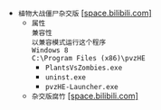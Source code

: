 * `植物大战僵尸杂交版` [[space.bilibili.com]](https://space.bilibili.com/97213827/dynamic)
  * `属性`  
`兼容性`  
`以兼容模式运行这个程序`  
`Windows 8`  
`C:\Program Files (x86)\pvzHE`
    * `PlantsVsZombies.exe`
    * `uninst.exe`
    * `pvzHE-Launcher.exe`
  * `杂交版腐竹` [[space.bilibili.com]](https://space.bilibili.com/1492411588/dynamic)